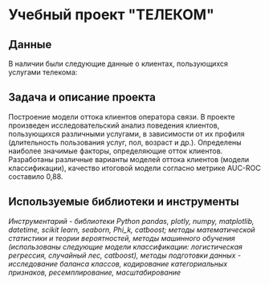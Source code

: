 # Учебный проект "ТЕЛЕКОМ"


## Данные

В наличии были следующие данные о клиентах, пользующихся услугами телекома:


## Задача и описание проекта

Построение модели оттока клиентов оператора связи. В проекте произведен исследовательский анализ поведения клиентов, пользующихся различными услугами, в зависимости от их профиля (длительность пользования услуг, пол, возраст и др.). Определены наиболее значимые факторы, определяющие отток клиентов. Разработаны различные варианты моделей оттока клиентов (модели классификации), качество итоговой модели согласно метрике AUC-ROC составило 0,88. 

## Используемые библиотеки и инструменты

*Инструментарий - библиотеки Python pandas, plotly, numpy, matplotlib, datetime, scikit learn, seaborn, Phi_k, catboost; методы математической статистики и теории вероятностей, методы машинного обучения (использованы следующие модели классификации: логистическая регрессия, случайный лес, catboost), методы подготовки данных - исследование баланса классов, кодирование категориальных признаков, ресемплирование, масштабирование*
